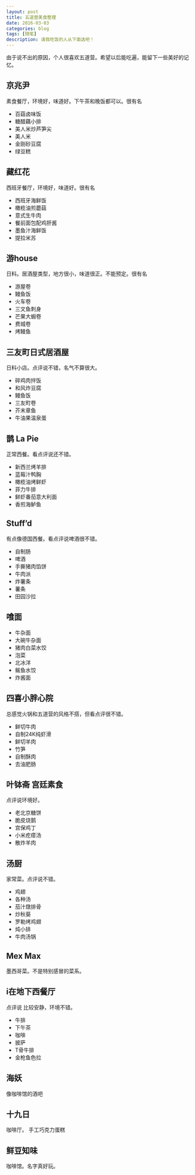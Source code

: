 ```yaml
---
layout: post
title: 五道营美食整理
date: 2016-03-03
categories: blog
tags: [随笔]
description: 请我吃饭的人从下面选吧！
---
```


由于说不出的原因，个人很喜欢五道营。希望以后能吃遍，能留下一些美好的记忆。

## 京兆尹
素食餐厅，环境好，味道好。下午茶和晚饭都可以。很有名

- 百菇卤味饭
- 糖醋藕小排
- 美人米炒芦笋尖
- 美人米
- 金刚砂豆腐
- 绿豆糕

## 藏红花
西班牙餐厅，环境好，味道好。很有名
- 西班牙海鲜饭 
- 橄榄油煎蘑菇 
- 意式生牛肉 
- 餐前面包配鸡肝酱
- 墨鱼汁海鲜饭 
- 提拉米苏 


## 游house
日料。居酒屋类型，地方很小，味道很正。不能预定。很有名
- 游屋卷
- 鳗鱼饭 
- 火车卷
- 三文鱼刺身
- 芒果大蝦卷
- 费城卷
- 烤鳗鱼

## 三友町日式居酒屋
日料小店。点评说不错，名气不算很大。
- 碎鸡肉拌饭
- 和风炸豆腐
-  鳗鱼饭
-  三友町卷
-  芥末章鱼
-  牛油果温泉蛋

## 鹊 La Pie
正常西餐。看点评说还不错。
- 新西兰烤羊排
- 蓝莓汁鸭胸
- 橄榄油烤鲜虾
- 菲力牛排
- 鲜虾番茄意大利面
- 香煎海鲈鱼

## Stuff’d
有点像德国西餐。看点评说啤酒很不错。
- 自制肠
- 啤酒
- 手撕猪肉馅饼
- 牛肉派
- 炸薯条
- 薯条
- 田园沙拉

## 喰面
- 牛杂面
- 大碗牛杂面
-  猪肉白菜水饺
-  泡菜
-  北冰洋
-  鲅鱼水饺
-  炸酱面

## 四喜小胖心院 
总感觉火锅和五道营的风格不搭，但看点评很不错。

- 鲜切牛肉
- 自制24K纯虾滑
- 鲜切羊肉
- 竹笋
- 自制酥肉
- 去油肥肠

## 叶钵斋 宫廷素食
点评说环境好。
- 老北京糖饼
- 脆皮烧鹅
- 宫保鸡丁
- 小米疙瘩汤
- 散炸羊肉

## 汤厨
家常菜。点评说不错。
- 鸡翅
- 各种汤
- 茄汁燉排骨
- 炒秋葵
- 罗勒烤鸡翅
- 炖小排
- 牛肉汤锅
## Mex Max
墨西哥菜。不是特别感冒的菜系。
## i在地下​西餐厅
点评说 比较安静，环境不错。
- 牛排
- 下午茶
- 咖啡
- 披萨
- T骨牛排
- 金枪鱼色拉
## 海妖
像咖啡馆的酒吧
## 十九日
咖啡厅。
手工巧克力蛋糕
## 鲜豆知味
咖啡馆。名字真好玩。


